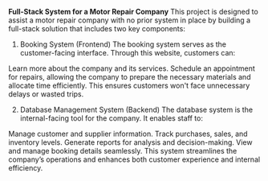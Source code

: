 **Full-Stack System for a Motor Repair Company**
This project is designed to assist a motor repair company with no prior system in place by building a full-stack solution that includes two key components:

1. Booking System (Frontend)
The booking system serves as the customer-facing interface. Through this website, customers can:

Learn more about the company and its services.
Schedule an appointment for repairs, allowing the company to prepare the necessary materials and allocate time efficiently.
This ensures customers won't face unnecessary delays or wasted trips.

2. Database Management System (Backend)
The database system is the internal-facing tool for the company. It enables staff to:

Manage customer and supplier information.
Track purchases, sales, and inventory levels.
Generate reports for analysis and decision-making.
View and manage booking details seamlessly.
This system streamlines the company’s operations and enhances both customer experience and internal efficiency.
